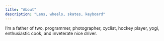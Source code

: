 ```yaml
---
title: "About"
description: "Lens, wheels, skates, keyboard"
---
```

I’m a father of two, programmer, photographer, cyclist, hockey player, yogi, enthusiastic cook, and inveterate nice driver.